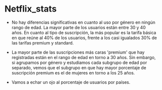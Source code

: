 # Netflix_stats

- No hay diferencias significativas en cuanto al uso por género en ningún rango de edad. La mayor parte de los usuarios están entre 30 y 40 años. En cuanto al tipo de suscripción, la más popular es la tarifa básica en que reúne al 40% de los usuarios, frente a los casi igualados 30% de las tarifas premium y standard.
- La mayor parte de las suscripciones más caras 'premium' que hay registradas están en el rango de edad en torno a 30 años. Sin embargo, si agrupamos por género y estudiamos cada subgrupo de edad por separado, vemos que el subgrupo en que hay mayor porcentaje de suscripción premium es el de mujeres en torno a los 25 años.

- Vamos a echar un ojo al porcentaje de usuarios por países.
